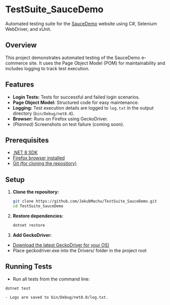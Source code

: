 # TestSuite_SauceDemo

Automated testing suite for the [SauceDemo](https://www.saucedemo.com/v1/) website using C#, Selenium WebDriver, and xUnit.

## Overview

This project demonstrates automated testing of the SauceDemo e-commerce site. It uses the Page Object Model (POM) for maintainability and includes logging to track test execution.

## Features

- **Login Tests:** Tests for successful and failed login scenarios.
- **Page Object Model:** Structured code for easy maintenance.
- **Logging:** Test execution details are logged to `log.txt` in the output directory (`bin/Debug/net8.0`).
- **Browser:** Runs on Firefox using GeckoDriver.
- *(Planned)* Screenshots on test failure (coming soon).

## Prerequisites

- [.NET 8 SDK](https://dotnet.microsoft.com/download/dotnet/8.0)
- [Firefox browser installed](https://www.mozilla.org)
- [Git (for cloning the repository)](https://git-scm.com/downloads)

## Setup

1. **Clone the repository:**
   ```bash
   git clone https://github.com/JakubMachu/TestSuite_SauceDemo.git
   cd TestSuite_SauceDemo

2. **Restore dependencies:**
   ```bash
   dotnet restore

3. **Add GeckoDriver:**
- [Download the latest GeckoDriver for your OS)](https://github.com/mozilla/geckodriver/releases)
- Place geckodriver.exe into the Drivers/ folder in the project root

## Running Tests

- Run all tests from the command line:
 ```
 dotnet test

- Logs are saved to bin/Debug/net8.0/log.txt.